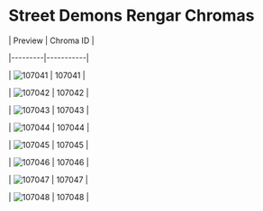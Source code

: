# Street Demons Rengar Chromas


| Preview | Chroma ID |

|---------|-----------|

| ![107041](https://raw.communitydragon.org/latest/plugins/rcp-be-lol-game-data/global/default/v1/champion-chroma-images/107/107041.png) | 107041 |

| ![107042](https://raw.communitydragon.org/latest/plugins/rcp-be-lol-game-data/global/default/v1/champion-chroma-images/107/107042.png) | 107042 |

| ![107043](https://raw.communitydragon.org/latest/plugins/rcp-be-lol-game-data/global/default/v1/champion-chroma-images/107/107043.png) | 107043 |

| ![107044](https://raw.communitydragon.org/latest/plugins/rcp-be-lol-game-data/global/default/v1/champion-chroma-images/107/107044.png) | 107044 |

| ![107045](https://raw.communitydragon.org/latest/plugins/rcp-be-lol-game-data/global/default/v1/champion-chroma-images/107/107045.png) | 107045 |

| ![107046](https://raw.communitydragon.org/latest/plugins/rcp-be-lol-game-data/global/default/v1/champion-chroma-images/107/107046.png) | 107046 |

| ![107047](https://raw.communitydragon.org/latest/plugins/rcp-be-lol-game-data/global/default/v1/champion-chroma-images/107/107047.png) | 107047 |

| ![107048](https://raw.communitydragon.org/latest/plugins/rcp-be-lol-game-data/global/default/v1/champion-chroma-images/107/107048.png) | 107048 |